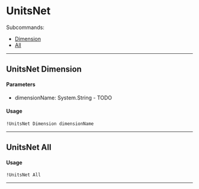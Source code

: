 
# UnitsNet

Subcommands:
 * [Dimension](#unitsnet-dimension)
 * [All](#unitsnet-all)

---


## UnitsNet Dimension



#### Parameters
* dimensionName: System.String - TODO

#### Usage

``` !UnitsNet Dimension dimensionName ```

---

## UnitsNet All





#### Usage

``` !UnitsNet All  ```

---